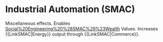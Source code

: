 # Industrial Automation (SMAC)

Miscellaneous effects.
Enables [Social%20Engineering%20%28SMAC%29%23Wealth](Wealth) Values. Increases {{LinkSMAC|Energy}} output through {{LinkSMAC|Commerce}}.